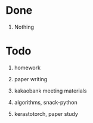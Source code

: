 # Done

1. Nothing

# Todo

1. homework

2. paper writing

3. kakaobank meeting materials

4. algorithms, snack-python

5. kerastotorch, paper study

